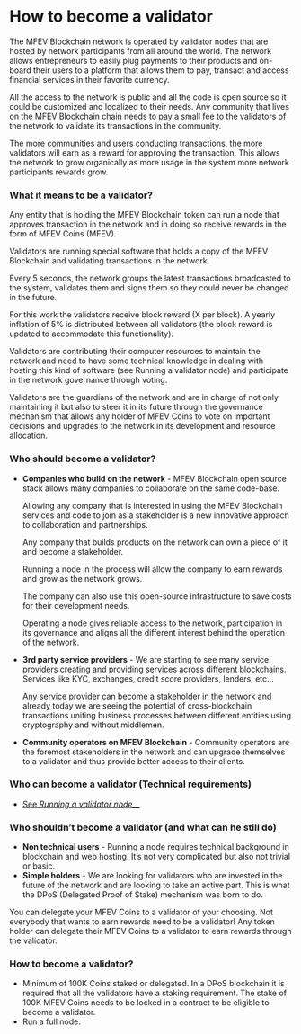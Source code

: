 # How to become a validator

The MFEV Blockchain network is operated by validator nodes that are hosted by network participants from all around the world. The network allows entrepreneurs to easily plug payments to their products and on-board their users to a platform that allows them to pay, transact and access financial services in their favorite currency.

All the access to the network is public and all the code is open source so it could be customized and localized to their needs. Any community that lives on the MFEV Blockchain chain needs to pay a small fee to the validators of the network to validate its transactions in the community.

The more communities and users conducting transactions, the more validators will earn as a reward for approving the transaction. This allows the network to grow organically as more usage in the system more network participants rewards grow.

### What it means to be a validator?

Any entity that is holding the MFEV Blockchain token can run a node that approves transaction in the network and in doing so receive rewards in the form of MFEV Coins (MFEV).

Validators are running special software that holds a copy of the MFEV Blockchain and validating transactions in the network.

Every 5 seconds, the network groups the latest transactions broadcasted to the system, validates them and signs them so they could never be changed in the future.

For this work the validators receive block reward (X per block). A yearly inflation of 5% is distributed between all validators (the block reward is updated to accommodate this functionality).

Validators are contributing their computer resources to maintain the network and need to have some technical knowledge in dealing with hosting this kind of software (see Running a validator node) and participate in the network governance through voting.

Validators are the guardians of the network and are in charge of not only maintaining it but also to steer it in its future through the governance mechanism that allows any holder of MFEV Coins to vote on important decisions and upgrades to the network in its development and resource allocation.

### Who should become a validator?

*   **Companies who build on the network** - MFEV Blockchain open source stack allows many companies to collaborate on the same code-base.

    Allowing any company that is interested in using the MFEV Blockchain services and code to join as a stakeholder is a new innovative approach to collaboration and partnerships.

    Any company that builds products on the network can own a piece of it and become a stakeholder.

    Running a node in the process will allow the company to earn rewards and grow as the network grows.

    The company can also use this open-source infrastructure to save costs for their development needs.

    Operating a node gives reliable access to the network, participation in its governance and aligns all the different interest behind the operation of the network.
*   **3rd party service providers** - We are starting to see many service providers creating and providing services across different blockchains. Services like KYC, exchanges, credit score providers, lenders, etc…

    Any service provider can become a stakeholder in the network and already today we are seeing the potential of cross-blockchain transactions uniting business processes between different entities using cryptography and without middlemen.
* **Community operators on MFEV Blockchain** - Community operators are the foremost stakeholders in the network and can upgrade themselves to a validator and thus provide better access to their clients.

### Who can become a validator (Technical requirements)

* [See _Running a validator node_\_\_](https://github.com/MFEVOfficial/Become-Validator)

### Who shouldn’t become a validator (and what can he still do)

* **Non technical users** - Running a node requires technical background in blockchain and web hosting. It’s not very complicated but also not trivial or basic.
* **Simple holders** - We are looking for validators who are invested in the future of the network and are looking to take an active part. This is what the DPoS (Delegated Proof of Stake) mechanism was born to do.

You can delegate your MFEV Coins to a validator of your choosing. Not everybody that wants to earn rewards need to be a validator! Any token holder can delegate their MFEV Coins to a validator to earn rewards through the validator.

### How to become a validator?

* Minimum of 100K Coins staked or delegated. In a DPoS blockchain it is required that all the validators have a staking requirement. The stake of 100K MFEV Coins needs to be locked in a contract to be eligible to become a validator.
* Run a full node.
